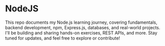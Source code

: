 # NodeJS
This repo documents my Node.js learning journey, covering fundamentals, backend development, npm, Express.js, databases, and real-world projects. I'll be building and sharing hands-on exercises, REST APIs, and more. Stay tuned for updates, and feel free to explore or contribute!
